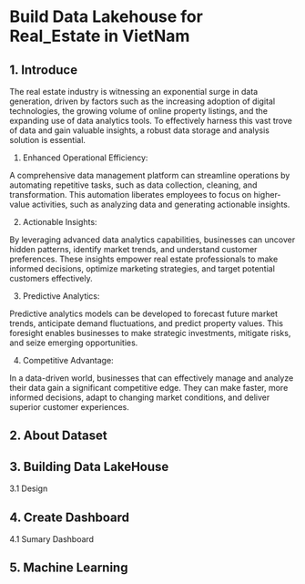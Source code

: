 # Build Data Lakehouse for Real_Estate in VietNam

## 1. Introduce
The real estate industry is witnessing an exponential surge in data generation, driven by factors such as the increasing adoption of digital technologies, the growing volume of online property listings, and the expanding use of data analytics tools. To effectively harness this vast trove of data and gain valuable insights, a robust data storage and analysis solution is essential.

1. Enhanced Operational Efficiency:

A comprehensive data management platform can streamline operations by automating repetitive tasks, such as data collection, cleaning, and transformation. This automation liberates employees to focus on higher-value activities, such as analyzing data and generating actionable insights.

2. Actionable Insights:

By leveraging advanced data analytics capabilities, businesses can uncover hidden patterns, identify market trends, and understand customer preferences. These insights empower real estate professionals to make informed decisions, optimize marketing strategies, and target potential customers effectively.

3. Predictive Analytics:

Predictive analytics models can be developed to forecast future market trends, anticipate demand fluctuations, and predict property values. This foresight enables businesses to make strategic investments, mitigate risks, and seize emerging opportunities.

4. Competitive Advantage:

In a data-driven world, businesses that can effectively manage and analyze their data gain a significant competitive edge. They can make faster, more informed decisions, adapt to changing market conditions, and deliver superior customer experiences.
## 2. About Dataset
## 3. Building Data LakeHouse
  3.1 Design
   
## 4. Create Dashboard
   4.1 Sumary Dashboard
## 5. Machine Learning
